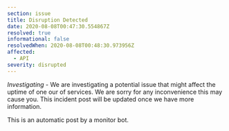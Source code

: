 ```yaml
---
section: issue
title: Disruption Detected
date: 2020-08-08T00:47:30.554867Z
resolved: true
informational: false
resolvedWhen: 2020-08-08T00:48:30.973956Z
affected:
  - API
severity: disrupted
---
```

*Investigating* - We are investigating a potential issue that might affect the uptime of one our of services. We are sorry for any inconvenience this may cause you. This incident post will be updated once we have more information.

This is an automatic post by a monitor bot.
        